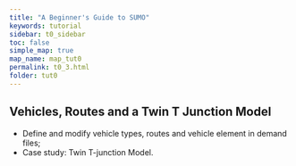 ```yaml
---
title: "A Beginner's Guide to SUMO"
keywords: tutorial
sidebar: t0_sidebar
toc: false
simple_map: true
map_name: map_tut0
permalink: t0_3.html
folder: tut0
---
```


## Vehicles, Routes and a Twin T Junction Model
- Define and modify vehicle types, routes and vehicle element in demand files;
- Case study: Twin T-junction Model.

<script async class="speakerdeck-embed" data-id="4bab9925152446219071b12a85969bf8" data-ratio="1.77777777777778" src="//speakerdeck.com/assets/embed.js"></script>